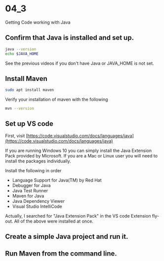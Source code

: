 # 04_3
 Getting Code working with Java

## Confirm that Java is installed and set up.

```bash
java --version
echo $JAVA_HOME
```

See the previous videos if you don't have Java or JAVA_HOME is not set.

## Install Maven

```bash
sudo apt install maven
```

Verify your installation of maven with the following

```bash
mvn --version
```

## Set up VS code

First, visit [https://code.visualstudio.com/docs/languages/java](https://code.visualstudio.com/docs/languages/java)

If you are running Windows 10 you can simply install the Java Extension Pack provided by Microsoft.  If you are a Mac or Linux user you will need to install the packages individually.

Install the following in order

*    Language Support for Java(TM) by Red Hat
*    Debugger for Java
*    Java Test Runner
*    Maven for Java
*    Java Dependency Viewer
*    Visual Studio IntelliCode

Actually, I searched for "Java Extension Pack" in the VS code Extension fly-out.  All of the above were installed at once.

## Create a simple Java project and run it.

## Run Maven from the command line.